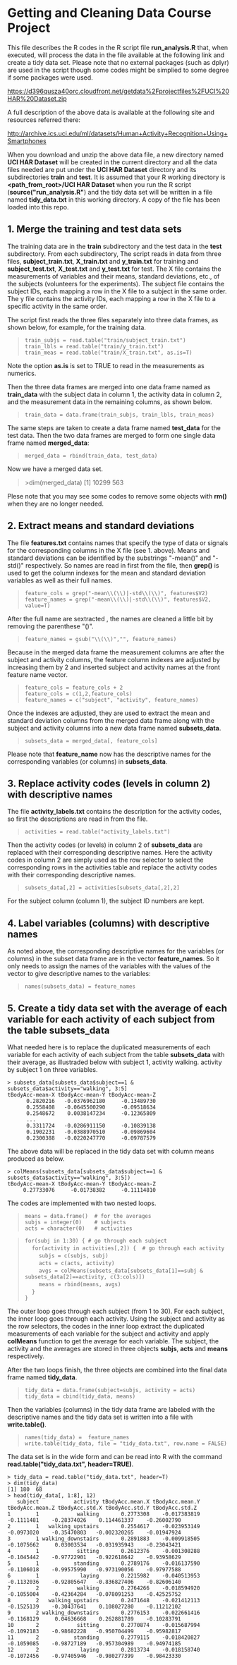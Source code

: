 # Getting and Cleaning Data Course Project

This file describes the R codes in the R script file <b>run\_analysis.R</b>
that, when executed, will process the data in the file available
at the following link and create a tidy data set.
Please note that no external packages (such as dplyr)
are used in the script though some codes might be simplied
to some degree if some packages were used.

<a href="https://d396qusza40orc.cloudfront.net/getdata%2Fprojectfiles%2FUCI%20HAR%20Dataset.zip">https://d396qusza40orc.cloudfront.net/getdata%2Fprojectfiles%2FUCI%20HAR%20Dataset.zip</a>

A full description of the above data is available at the following site and
resources referred there: 

<a href="http://archive.ics.uci.edu/ml/datasets/Human+Activity+Recognition+Using+Smartphones">http://archive.ics.uci.edu/ml/datasets/Human+Activity+Recognition+Using+Smartphones</a>

When you download and unzip the above data file,
a new directory named <b>UCI HAR Dataset</b> will be created
in the current directory and all the data files needed are put under
the <b>UCI HAR Dataset</b>
directory and its subdirectories <b>train</b> and <b>test</b>.
It is assumed that your R working directory is
<b>&lt;path\_from\_root&gt;/UCI HAR Dataset</b> when you run the R script
(<b>source("run\_analysis.R"</b>)
and the tidy data set will be written in a file named <b>tidy\_data.txt</b>
in this working directory. 
A copy of the file has been loaded into this repo.

## 1. Merge the training and test data sets

The training data are in the <b>train</b> subdirectory
and the test data in the <b>test</b>
subdirectory.  From each subdirectory,
The script reads in data from three files,
<b>subject\_train.txt</b>, <b>X\_train.txt</b> and <b>y\_train.txt</b>
for training and <b>subject\_test.txt</b>, <b>X\_test.txt</b>
and <b>y\_test.txt</b> for test.
The X file contains the measurements of variables and their means,
standard deviations, etc., of the subjects (volunteers for the experiments).
The subject file contains the subject IDs, each mapping a row in the X file
to a subject in the same order. The y file contains the activity IDs,
each mapping a row in the X file to a specific activity in the same order.

The script first reads the three files separately into three data frames,
as shown below, for example, for the training data.

>`train_subjs = read.table("train/subject_train.txt")`<br>
>`train_lbls = read.table("train/y_train.txt")`<br>
>`train_meas = read.table("train/X_train.txt", as.is=T)`

Note the option <b>as.is</b> is set to TRUE to read in the measurements
as numerics.

Then the three data frames are merged into one data frame named as
<b>train_data</b> with the subject
data in column 1, the activity data in column 2, and the measurement data
in the remaining columns, as shown below.

>`train_data = data.frame(train_subjs, train_lbls, train_meas)`

The same steps are taken to create a data frame named
<b>test_data</b> for the test data.
Then the two data frames are merged
to form one single data frame named <b>merged\_data</b>:

>`merged_data = rbind(train_data, test_data)`

Now we have a merged data set.

>&gt;dim(merged_data)
>[1] 10299   563

Plese note that you may see some codes to remove some objects with <b>rm()</b>
when they are no longer needed.

## 2. Extract means and standard deviations

The file <b>features.txt</b> contains names that specify the type of data
or signals for the corresponding columns in the X file (see 1. above).
Means and standard deviations can be identified by the substrings "-mean()"
and "-std()" respectively. So names are read in first from the file,
then <b>grep()</b> is used to get the column indexes
for the mean and standard deviation variables as well as their full names.

>`feature_cols = grep("-mean\\(\\)|-std\\(\\)", features$V2)`<br>
>`feature_names = grep("-mean\\(\\)|-std\\(\\)", features$V2, value=T)`

After the full name are sextracted , the names are cleaned a little bit
by removing the parenthese "()".

>`feature_names = gsub("\\(\\)","", feature_names)`

Because in the merged data frame the measurement columns are after
the subject and activity columns, the feature column indexes are adjusted
by increasing them by 2 and inserted subject and activity names
at the front feature name vector.

>`feature_cols = feature_cols + 2`<br>
>`feature_cols = c(1,2,feature_cols)`<br>
>`feature_names = c("subject", "activity", feature_names)`

Once the indexes are adjusted,
they are used to extract the mean and standard
deviation columns from the merged data frame along with the
subject and activity columns into a new data frame named <b>subsets\_data</b>.

>`subsets_data = merged_data[, feature_cols]`

Please note that <b>feature\_name</b> now has the descriptive names
for the corresponding variables (or columns) in <b>subsets\_data</b>.

## 3. Replace activity codes (levels in column 2) with descriptive names

The file <b>activity\_labels.txt</b> contains the description
for the activity codes, so first the descriptions are read in from the file.

>`activities = read.table("activity_labels.txt")`

Then the activity codes (or levels) in column 2 of <b>subsets\_data</b> 
are replaced with their corresponding descriptive names.
Here the activity codes in column 2 are simply used as the row selector
to select the corresponding rows in the activities table and
replace the activity codes with their corresponding descriptive names.

>`subsets_data[,2] = activities[subsets_data[,2],2]`

For the subject column (column 1), the subject ID numbers are kept.

## 4. Label variables (columns) with descriptive names

As noted above, the corresponding descriptive names for the variables
(or columns) in the subset data frame are in the vector <b>feature\_names</b>.
So it only needs to assign the names of the variables with
the values of the vector to give descriptive names to the variables:

>`names(subsets_data) = feature_names`

## 5. Create a tidy data set with the average of each variable for each activity of each subject from the table <b>subsets\_data</b>

What needed here is to replace the duplicated measurements of each variable
for each activity of each subject from the table <b>subsets\_data</b>
with their average, as illustraded below with subject 1, activity walking.
activity by subject 1 on three variables.

    > subsets_data[subsets_data$subject==1 & subsets_data$activity=="walking", 3:5]
    tBodyAcc-mean-X tBodyAcc-mean-Y tBodyAcc-mean-Z
          0.2820216   -0.0376962180     -0.13489730
          0.2558408   -0.0645500290     -0.09518634
          0.2548672    0.0038147234     -0.12365809
          ...
          0.3311724   -0.0286911150     -0.10839138
          0.1902231   -0.0388970510     -0.09869604
          0.2300388   -0.0220247770     -0.09787579

The above data will be replaced in the tidy data set with column means
produced as below.

    > colMeans(subsets_data[subsets_data$subject==1 & subsets_data$activity=="walking", 3:5])
    tBodyAcc-mean-X tBodyAcc-mean-Y tBodyAcc-mean-Z 
         0.27733076     -0.01738382     -0.11114810 

The codes are implemented with two nested loops.

>`means = data.frame()  # for the averages`<br>
>`subjs = integer(0)    # subjects`<br>
>`acts = character(0)   # activities`<br>

>`for(subj in 1:30) { # go through each subject`<br>
>&nbsp;&nbsp;&nbsp;&nbsp;`for(activity in activities[,2]) {  # go through each activity`<br>
>&nbsp;&nbsp;&nbsp;&nbsp;&nbsp;&nbsp;&nbsp;&nbsp;`subjs = c(subjs, subj)`<br>
>&nbsp;&nbsp;&nbsp;&nbsp;&nbsp;&nbsp;&nbsp;&nbsp;`acts = c(acts, activity)`<br>
>&nbsp;&nbsp;&nbsp;&nbsp;&nbsp;&nbsp;&nbsp;&nbsp;`avgs = colMeans(subsets_data[subsets_data[1]==subj & subsets_data[2]==activity, c(3:cols)])`<br>
>&nbsp;&nbsp;&nbsp;&nbsp;&nbsp;&nbsp;&nbsp;&nbsp;`means = rbind(means, avgs)`<br>
>&nbsp;&nbsp;&nbsp;&nbsp;`}`<br>
>`}`

The outer loop goes through each subject (from 1 to 30).
For each subject, the inner loop goes through each activity.
Using the subject and activity as the row selectors,
the codes in the inner loop extract the duplicated measurements
of each variable for the subject and activity
and apply <b>colMeans</b> function to get the average for each variable.
The subject, the activity and the averages are stored
in three objects <b>subjs</b>, <b>acts</b> and <b>means</b> respectively.

After the two loops finish, the three objects are combined into the final
data frame named <b>tidy\_data</b>.

>`tidy_data = data.frame(subject=subjs, activity = acts)`<br>
>`tidy_data = cbind(tidy_data, means)`

Then the variables (columns) in the tidy data frame are labeled with
the descriptive names and the tidy data set is written into a file with
<b>write.table()</b>.

>`names(tidy_data) =  feature_names`<br>
>`write.table(tidy_data, file = "tidy_data.txt", row.name = FALSE)`

The data set is in the wide form and can be read into R with the command
<b>read.table("tidy_data.txt", header=TRUE)</b>.

    > tidy_data = read.table("tidy_data.txt", header=T)
    > dim(tidy_data)
    [1] 180  68
    > head(tidy_data[, 1:8], 12)
       subject           activity tBodyAcc.mean.X tBodyAcc.mean.Y tBodyAcc.mean.Z tBodyAcc.std.X tBodyAcc.std.Y tBodyAcc.std.Z
    1        1            walking       0.2773308    -0.017383819      -0.1111481    -0.28374026    0.114461337    -0.26002790
    2        1   walking_upstairs       0.2554617    -0.023953149      -0.0973020    -0.35470803   -0.002320265    -0.01947924
    3        1 walking_downstairs       0.2891883    -0.009918505      -0.1075662     0.03003534   -0.031935943    -0.23043421
    4        1            sitting       0.2612376    -0.001308288      -0.1045442    -0.97722901   -0.922618642    -0.93958629
    5        1           standing       0.2789176    -0.016137590      -0.1106018    -0.99575990   -0.973190056    -0.97977588
    6        1             laying       0.2215982    -0.040513953      -0.1132036    -0.92805647   -0.836827406    -0.82606140
    7        2            walking       0.2764266    -0.018594920      -0.1055004    -0.42364284   -0.078091253    -0.42525752
    8        2   walking_upstairs       0.2471648    -0.021412113      -0.1525139    -0.30437641    0.108027280    -0.11212102
    9        2 walking_downstairs       0.2776153    -0.022661416      -0.1168129     0.04636668    0.262881789    -0.10283791
    10       2            sitting       0.2770874    -0.015687994      -0.1092183    -0.98682228   -0.950704499    -0.95982817
    11       2           standing       0.2779115    -0.018420827      -0.1059085    -0.98727189   -0.957304989    -0.94974185
    12       2             laying       0.2813734    -0.018158740      -0.1072456    -0.97405946   -0.980277399    -0.98423330
